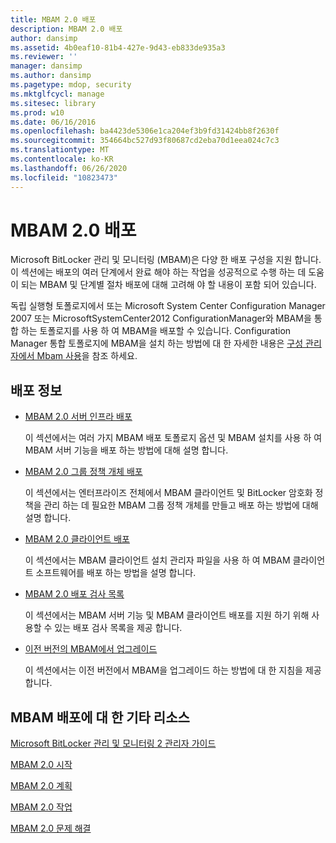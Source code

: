 ```yaml
---
title: MBAM 2.0 배포
description: MBAM 2.0 배포
author: dansimp
ms.assetid: 4b0eaf10-81b4-427e-9d43-eb833de935a3
ms.reviewer: ''
manager: dansimp
ms.author: dansimp
ms.pagetype: mdop, security
ms.mktglfcycl: manage
ms.sitesec: library
ms.prod: w10
ms.date: 06/16/2016
ms.openlocfilehash: ba4423de5306e1ca204ef3b9fd31424bb8f2630f
ms.sourcegitcommit: 354664bc527d93f80687cd2eba70d1eea024c7c3
ms.translationtype: MT
ms.contentlocale: ko-KR
ms.lasthandoff: 06/26/2020
ms.locfileid: "10823473"
---
```

# MBAM 2.0 배포


Microsoft BitLocker 관리 및 모니터링 (MBAM)은 다양 한 배포 구성을 지원 합니다. 이 섹션에는 배포의 여러 단계에서 완료 해야 하는 작업을 성공적으로 수행 하는 데 도움이 되는 MBAM 및 단계별 절차 배포에 대해 고려해 야 할 내용이 포함 되어 있습니다.

독립 실행형 토폴로지에서 또는 Microsoft System Center Configuration Manager 2007 또는 MicrosoftSystemCenter2012 ConfigurationManager와 MBAM을 통합 하는 토폴로지를 사용 하 여 MBAM을 배포할 수 있습니다. Configuration Manager 통합 토폴로지에 MBAM을 설치 하는 방법에 대 한 자세한 내용은 [구성 관리자에서 Mbam 사용](using-mbam-with-configuration-manager.md)을 참조 하세요.

## 배포 정보


-   [MBAM 2.0 서버 인프라 배포](deploying-the-mbam-20-server-infrastructure-mbam-2.md)

    이 섹션에서는 여러 가지 MBAM 배포 토폴로지 옵션 및 MBAM 설치를 사용 하 여 MBAM 서버 기능을 배포 하는 방법에 대해 설명 합니다.

-   [MBAM 2.0 그룹 정책 개체 배포](deploying-mbam-20-group-policy-objects-mbam-2.md)

    이 섹션에서는 엔터프라이즈 전체에서 MBAM 클라이언트 및 BitLocker 암호화 정책을 관리 하는 데 필요한 MBAM 그룹 정책 개체를 만들고 배포 하는 방법에 대해 설명 합니다.

-   [MBAM 2.0 클라이언트 배포](deploying-the-mbam-20-client-mbam-2.md)

    이 섹션에서는 MBAM 클라이언트 설치 관리자 파일을 사용 하 여 MBAM 클라이언트 소프트웨어를 배포 하는 방법을 설명 합니다.

-   [MBAM 2.0 배포 검사 목록](mbam-20-deployment-checklist-mbam-2.md)

    이 섹션에서는 MBAM 서버 기능 및 MBAM 클라이언트 배포를 지원 하기 위해 사용할 수 있는 배포 검사 목록을 제공 합니다.

-   [이전 버전의 MBAM에서 업그레이드](upgrading-from-previous-versions-of-mbam.md)

    이 섹션에서는 이전 버전에서 MBAM을 업그레이드 하는 방법에 대 한 지침을 제공 합니다.

## MBAM 배포에 대 한 기타 리소스


[Microsoft BitLocker 관리 및 모니터링 2 관리자 가이드](index.md)

[MBAM 2.0 시작](getting-started-with-mbam-20-mbam-2.md)

[MBAM 2.0 계획](planning-for-mbam-20-mbam-2.md)

[MBAM 2.0 작업](operations-for-mbam-20-mbam-2.md)

[MBAM 2.0 문제 해결](troubleshooting-mbam-20-mbam-2.md)

 

 





